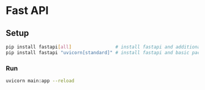 # Fast API

## Setup

```bash
pip install fastapi[all]                # install fastapi and additional packages
pip install fastapi "uvicorn[standard]" # install fastapi and basic packages
```

### Run

```bash
uvicorn main:app --reload
```

